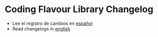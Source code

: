 # Coding Flavour Library Changelog

- Lee el registro de cambios en [español](docs/CHANGELOG-ES.md)
- Read changelogs in [english](docs/CHANGELOG-EN)
